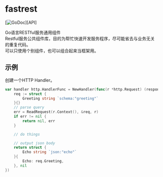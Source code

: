 # fastrest

[![GoDoc](https://pkg.go.dev/badge/github.com/wencan/fastrest)][API]  


Go语言RESTful服务通用组件  
Restful服务公共组件库，目的为帮忙快速开发服务程序，尽可能省去与业务无关的重复代码。  
可以只使用个别组件，也可以组合起来当框架用。

## 示例

创建一个HTTP Handler。
```go
var handler http.HandlerFunc = NewHandler(func(r *http.Request) (response interface{}, err error) {
    req := struct {
        Greeting string `schema:"greeting"`
    }{}
    // parse query
    err = ReadRequest(r.Context(), &req, r)
    if err != nil {
        return nil, err
    }

    // do things

    // output json body
    return struct {
        Echo string `json:"echo"`
    }{
        Echo: req.Greeting,
    }, nil
})
```